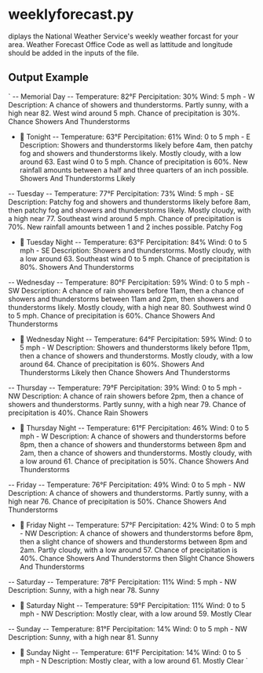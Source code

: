 # weeklyforecast.py
diplays the National Weather Service's weekly weather forcast for your area. Weather Forecast Office Code as well as lattitude and longitude should be added in the inputs of the file.

## Output Example
`
-- Memorial Day --
 Temperature: 82°F
 Percipitation: 30%
 Wind: 5 mph - W
 Description: A chance of showers and thunderstorms. Partly sunny, with a high near 82. West wind around 5 mph. Chance of precipitation is 30%.
 Chance Showers And Thunderstorms

- 🌌 Tonight --
 Temperature: 63°F
 Percipitation: 61%
 Wind: 0 to 5 mph - E
 Description: Showers and thunderstorms likely before 4am, then patchy fog and showers and thunderstorms likely. Mostly cloudy, with a low around 63. East wind 0 to 5 mph. Chance of precipitation is 60%. New rainfall amounts between a half and three quarters of an inch possible.
 Showers And Thunderstorms Likely

-- Tuesday --
 Temperature: 77°F
 Percipitation: 73%
 Wind: 5 mph - SE
 Description: Patchy fog and showers and thunderstorms likely before 8am, then patchy fog and showers and thunderstorms likely. Mostly cloudy, with a high near 77. Southeast wind around 5 mph. Chance of precipitation is 70%. New rainfall amounts between 1 and 2 inches possible.
 Patchy Fog

- 🌌 Tuesday Night --
 Temperature: 63°F
 Percipitation: 84%
 Wind: 0 to 5 mph - SE
 Description: Showers and thunderstorms. Mostly cloudy, with a low around 63. Southeast wind 0 to 5 mph. Chance of precipitation is 80%.
 Showers And Thunderstorms

-- Wednesday --
 Temperature: 80°F
 Percipitation: 59%
 Wind: 0 to 5 mph - SW
 Description: A chance of rain showers before 11am, then a chance of showers and thunderstorms between 11am and 2pm, then showers and thunderstorms likely. Mostly cloudy, with a high near 80. Southwest wind 0 to 5 mph. Chance of precipitation is 60%.
 Chance Showers And Thunderstorms

- 🌌 Wednesday Night --
 Temperature: 64°F
 Percipitation: 59%
 Wind: 0 to 5 mph - W
 Description: Showers and thunderstorms likely before 11pm, then a chance of showers and thunderstorms. Mostly cloudy, with a low around 64. Chance of precipitation is 60%.
 Showers And Thunderstorms Likely then Chance Showers And Thunderstorms

-- Thursday --
 Temperature: 79°F
 Percipitation: 39%
 Wind: 0 to 5 mph - NW
 Description: A chance of rain showers before 2pm, then a chance of showers and thunderstorms. Partly sunny, with a high near 79. Chance of precipitation is 40%.
 Chance Rain Showers

- 🌌 Thursday Night --
 Temperature: 61°F
 Percipitation: 46%
 Wind: 0 to 5 mph - W
 Description: A chance of showers and thunderstorms before 8pm, then a chance of showers and thunderstorms between 8pm and 2am, then a chance of showers and thunderstorms. Mostly cloudy, with a low around 61. Chance of precipitation is 50%.
 Chance Showers And Thunderstorms

-- Friday --
 Temperature: 76°F
 Percipitation: 49%
 Wind: 0 to 5 mph - NW
 Description: A chance of showers and thunderstorms. Partly sunny, with a high near 76. Chance of precipitation is 50%.
 Chance Showers And Thunderstorms

- 🌌 Friday Night --
 Temperature: 57°F
 Percipitation: 42%
 Wind: 0 to 5 mph - NW
 Description: A chance of showers and thunderstorms before 8pm, then a slight chance of showers and thunderstorms between 8pm and 2am. Partly cloudy, with a low around 57. Chance of precipitation is 40%.
 Chance Showers And Thunderstorms then Slight Chance Showers And Thunderstorms

-- Saturday --
 Temperature: 78°F
 Percipitation: 11%
 Wind: 5 mph - NW
 Description: Sunny, with a high near 78.
 Sunny

- 🌌 Saturday Night --
 Temperature: 59°F
 Percipitation: 11%
 Wind: 0 to 5 mph - NW
 Description: Mostly clear, with a low around 59.
 Mostly Clear

-- Sunday --
 Temperature: 81°F
 Percipitation: 14%
 Wind: 0 to 5 mph - NW
 Description: Sunny, with a high near 81.
 Sunny

- 🌌 Sunday Night --
 Temperature: 61°F
 Percipitation: 14%
 Wind: 0 to 5 mph - N
 Description: Mostly clear, with a low around 61.
 Mostly Clear
`
